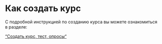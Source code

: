 # Как создать курс

С подробной инструкцией по созданию курса вы можете ознакомиться в разделе:

 [“Создать курс, тест, опросы“](/doc/sozdat-kurs-test-oprosy-NV3ywDSeAV) 